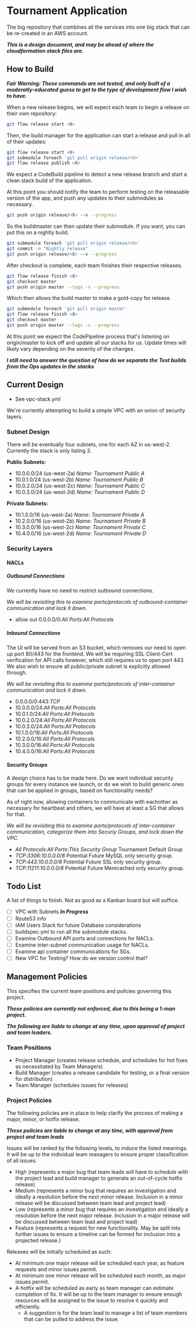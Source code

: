 # Tournament Application

The big repository that combines all the services into one big stack that can be re-created in an AWS account.

**_This is a design document, and may be ahead of where the cloudformation stack files are._**

## How to Build

**_Fair Warning: These commands are not tested, and only built of a moderatly-educated guess to get to the type of development flow I wish to have._**

When a new release begins, we will expect each team to begin a release on their own repository:

```bash
git flow release start <X>
```

Then, the build manager for the application can start a release and pull in all of their updates:

```bash
git flow release start <X>
git submodule foreach 'git pull origin release/<X>'
git flow release publish <X>
```

We expect a CodeBuild pipeline to detect a new release branch and start a clean stack build of the application.

At this point you should notify the team to perform testing on the releasable version of the app, and push any updates to their submodules as necessary.

```bash
git push origin release/<X> --v --progress
```

So the buildmaster can then update their submodule. If you want, you can put this on a nightly build.

```bash
git submodule foreach 'git pull origin release/<X>'
git commit -m "Nightly release"
git push origin release/<X> --v --progress
```

After checkout is complete, each team finishes their respective releases.

```bash
git flow release finish <X>
git checkout master
git push origin master --tags -v --progress
```

Which then allows the build master to make a gold-copy for release.

```bash
git submodule foreach 'git pull origin master'
git flow release finish <X>
git checkout master
git push origin master --tags -v --progress
```

At this point we expect the CodePipeline process that's listening on origin/master to kick off and update all our stacks for us. Update times will likely vary depending on the severity of the changes.

**_I still need to answer the question of how do we separate the Test builds from the Ops updates in the stacks_**

## Current Design

* See vpc-stack.yml

We're currently attempting to build a simple VPC with an onion of security layers.

### Subnet Design

There will be eventually four subnets, one for each AZ in us-west-2. Currently the stack is only listing 3.

**Public Subnets:**

* 10.0.0.0/24 (us-west-2a) _Name: Tournament Public A_
* 10.0.1.0/24 (us-west-2b) _Name: Tournament Public B_
* 10.0.2.0/24 (us-west-2c) _Name: Tournament Public C_
* 10.0.3.0/24 (us-west-2d) _Name: Tournament Public D_

**Private Subnets:**

* 10.1.0.0/16 (us-west-2a) _Name: Tournament Private A_
* 10.2.0.0/16 (us-west-2b) _Name: Tournament Private B_
* 10.3.0.0/16 (us-west-2c) _Name: Tournament Private C_
* 10.4.0.0/16 (us-west-2d) _Name: Tournament Private D_

### Security Layers

#### NACLs

##### Outbound Connections

We currently have no need to restrict outbound connections.

_We will be revisiting this to examine ports/protocols of outbound-container communication and lock it down._

* allow out 0.0.0.0/0:_All Ports_:_All Protocols_

##### Inbound Connections

The UI will be served from an S3 bucket, which removes our need to open up port 80/443 for the frontend. We will be requiring SSL Client-Cert verification for API calls however, which still requires us to open port 443. We also wish to ensure all public/private subnet is explicitly allowed through.

_We will be revisiting this to examine ports/protocols of inter-container communication and lock it down._

* 0.0.0.0/0:443:_TCP_
* 10.0.0.0/24:_All Ports_:_All Protocols_
* 10.0.1.0/24:_All Ports_:_All Protocols_
* 10.0.2.0/24:_All Ports_:_All Protocols_
* 10.0.3.0/24:_All Ports_:_All Protocols_
* 10.1.0.0/16:_All Ports_:_All Protocols_
* 10.2.0.0/16:_All Ports_:_All Protocols_
* 10.3.0.0/16:_All Ports_:_All Protocols_
* 10.4.0.0/16:_All Ports_:_All Protocols_

#### Security Groups

A design choice has to be made here. Do we want individual security groups for every instance we launch, or do we wish to build generic ones that can be applied in groups, based on functionality needs?

As of right now, allowing containers to communicate with eachother as necessary for heartbeat and others, we will have at least a SG that allows for that.

_We will be revisiting this to examine ports/protocols of inter-container communication, categorize them into Securiy Groups, and lock down the VPC._

* _All Protocols_:_All Ports_:_This Security Group_ Tournament Default Group
* _TCP_:_3306_:_10.0.0.0/8_ Potential Future MySQL only security group.
* _TCP_:_443_:_10.0.0.0/8_ Potential Future SSL only security group.
* _TCP_:_11211_:_10.0.0.0/8_ Potential Future Memcached only security group.

## Todo List

A list of things to finish. Not as good as a Kanban board but will suffice.

- [ ] VPC with Subnets **_In Progress_**
- [ ] Route53 info
- [ ] IAM Users Stack for future Database considerations
- [ ] buildspec.yml to run all the submodule stacks.
- [ ] Examine Outbound API ports and connections for NACLs.
- [ ] Examine inter-subnet communication usage for NACLs.
- [ ] Examine api container communications for SGs.
- [ ] New VPC for Testing? How do we version control that?

## Management Policies

This specifies the current team positions and policies governing this project.

**_These policies are currently not enforced, due to this being a 1-man project._**

**_The following are liable to change at any time, upon approval of project and team leaders._**

### Team Positions

- Project Manager (creates release schedule, and schedules for hot fixes as necessitated by Team Managers)
- Build Manager (creates a release candidate for testing, or a final version for distribution)
- Team Manager (schedules issues for releases)

### Project Policies

The following policies are in place to help clarify the process of making a major, minor, or hotfix release.

**_These policies are liable to change at any time, with approval from project and team leads_**

Issues will be ranked by the following levels, to induce the listed meanings. It will be up to the individual team managers to ensure proper classification of all issues.

- High (represents a major bug that team leads will have to schedule with the project lead and build manager to generate an out-of-cycle hotfix release)
- Medium (represents a minor bug that requires an investigation and ideally a resolution before the next minor release. Inclusion in a minor release will be discussed between team lead and project lead)
- Low (represents a minor bug that requires an investigation and ideally a resolution before the next major release. Inclusion in a major release will be discussed between team lead and project lead)
- Feature (represents a request for new functionality. May be split into further issues to ensure a timeline can be formed for inclusion into a projected release.)

Releases will be initially scheduled as such:

- At minimum one major release will be scheduled each year, as feature requests and minor issues permit.
- At minimum one minor release will be scheduled each month, as major issues permit.
- A hotfix will be scheduled as early as team manager can estimate completion of fix. It will be up to the team manager to ensure enough resources will be assigned to the issue to resolve it quickly and efficiently.
  - A suggestion is for the team lead to manage a list of team members that can be pulled to address the issue.
